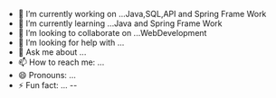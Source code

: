

- 🔭 I’m currently working on ...Java,SQL,API and Spring Frame Work
- 🌱 I’m currently learning ...Java and Spring Frame Work
- 👯 I’m looking to collaborate on ...WebDevelopment
- 🤔 I’m looking for help with ...
- 💬 Ask me about ...
- 📫 How to reach me: ...
- 😄 Pronouns: ...
- ⚡ Fun fact: ...
--



